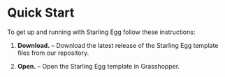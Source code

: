 # Quick Start


To get up and running with Starling Egg follow these instructions:

1. **Download.** – Download the latest release of the Starling Egg template files from our repository.

2. **Open.** – Open the Starling Egg template in Grasshopper.
